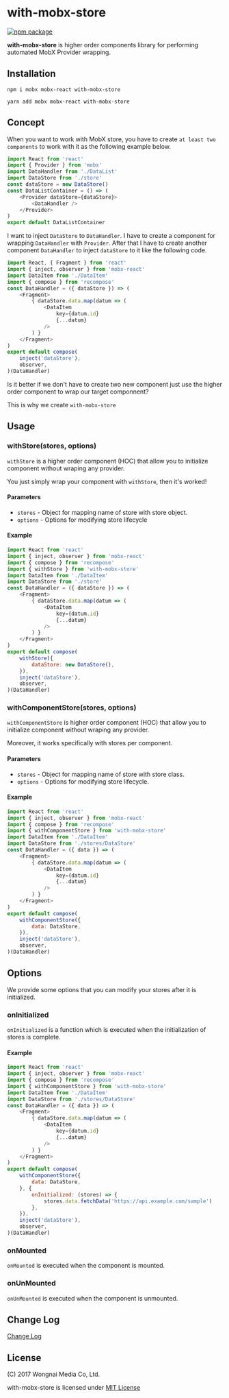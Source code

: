 # with-mobx-store

[![npm package][npm-badge]][npm]

**with-mobx-store** is higher order components library for performing automated MobX Provider wrapping.

## Installation

```
npm i mobx mobx-react with-mobx-store
```

```
yarn add mobx mobx-react with-mobx-store
```


## Concept

When you want to work with MobX store, you have to create `at least two components` to work with it as the following example below.

```js
import React from 'react'
import { Provider } from 'mobx'
import DataHandler from './DataList'
import DataStore from './store'
const dataStore = new DataStore()
const DataListContainer = () => (
    <Provider dataStore={dataStore}>
        <DataHandler />
    </Provider>
)
export default DataListContainer
```

I want to inject `DataStore` to `DataHandler`. I have to create a component for wrapping `DataHandler` with `Provider`. After that I have to create another component `DataHandler` to inject `dataStore` to it like the following code.

```js
import React, { Fragment } from 'react'
import { inject, observer } from 'mobx-react'
import DataItem from './DataItem'
import { compose } from 'recompose'
const DataHandler = ({ dataStore }) => (
    <Fragment>
        { dataStore.data.map(datum => (
            <DataItem
                key={datum.id}
                {...datum}
            />
        ) }
    </Fragment>
)
export default compose(
    inject('dataStore'),
    observer,
)(DataHandler)
```

Is it better if we don't have to create two new component just use the higher order component to wrap our target componnent?

This is why we create `with-mobx-store`

## Usage

### withStore(stores, options)

`withStore` is a higher order component (HOC) that allow you to initialize component without wraping any provider.

You just simply wrap your component with `withStore`, then it's worked!

#### Parameters

* `stores` - Object for mapping name of store with store object.
* `options` - Options for modifying store lifecycle

#### Example

```js
import React from 'react'
import { inject, observer } from 'mobx-react'
import { compose } from 'recompose'
import { withStore } from 'with-mobx-store'
import DataItem from './DataItem'
import DataStore from './store'
const DataHandler = ({ dataStore }) => (
    <Fragment>
        { dataStore.data.map(datum => (
            <DataItem
                key={datum.id}
                {...datum}
            />
        ) }
    </Fragment>
)
export default compose(
    withStore({
        dataStore: new DataStore(),
    }),
    inject('dataStore'),
    observer,
)(DataHandler)
```

### withComponentStore(stores, options)

`withComponentStore` is higher order component (HOC) that allow you to initialize component without wraping any provider.

Moreover, it works specifically with stores per component.

#### Parameters

* `stores` - Object for mapping name of store with store class.
* `options` - Options for modifying store lifecycle.

#### Example

```js
import React from 'react'
import { inject, observer } from 'mobx-react'
import { compose } from 'recompose'
import { withComponentStore } from 'with-mobx-store'
import DataItem from './DataItem'
import DataStore from './stores/DataStore'
const DataHandler = ({ data }) => (
    <Fragment>
        { dataStore.data.map(datum => (
            <DataItem
                key={datum.id}
                {...datum}
            />
        ) }
    </Fragment>
)
export default compose(
    withComponentStore({
        data: DataStore,
    }),
    inject('dataStore'),
    observer,
)(DataHandler)
```

## Options

We provide some options that you can modify your stores after it is initialized.

### onInitialized

`onInitialized` is a function which is executed when the initialization of stores is complete.

#### Example

```js
import React from 'react'
import { inject, observer } from 'mobx-react'
import { compose } from 'recompose'
import { withComponentStore } from 'with-mobx-store'
import DataItem from './DataItem'
import DataStore from './stores/DataStore'
const DataHandler = ({ data }) => (
    <Fragment>
        { dataStore.data.map(datum => (
            <DataItem
                key={datum.id}
                {...datum}
            />
        ) }
    </Fragment>
)
export default compose(
    withComponentStore({
        data: DataStore,
    }, {
        onInitialized: (stores) => {
            stores.data.fetchData('https://api.example.com/sample')
        },
    }),
    inject('dataStore'),
    observer,
)(DataHandler)
```

### onMounted

`onMounted` is executed when the component is mounted.

### onUnMounted

`onUnMounted` is executed when the component is unmounted.

## Change Log

[Change Log](CHANGELOG.md)

## License

(C) 2017 Wongnai Media Co, Ltd.

with-mobx-store is licensed under [MIT License](LICENSE.md)


[npm-badge]: https://img.shields.io/npm/v/npm-package.png?style=flat-square
[npm]: https://www.npmjs.com/package/with-mobx-store
